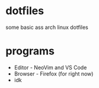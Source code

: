 # dotfiles
some basic ass arch linux dotfiles

# programs
- Editor - NeoVim and VS Code
- Browser - Firefox (for right now)
- idk
